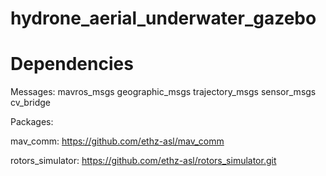 # hydrone_aerial_underwater_gazebo
# Dependencies

Messages:
mavros_msgs
geographic_msgs
trajectory_msgs
sensor_msgs
cv_bridge

Packages:

mav_comm: https://github.com/ethz-asl/mav_comm

rotors_simulator: https://github.com/ethz-asl/rotors_simulator.git
